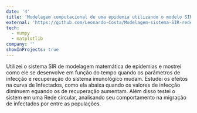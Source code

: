 ```yaml
---
date: '4'
title: 'Modelagem computacional de uma epidemia utilizando o modelo SIR'
external: 'https://github.com/Leonardo-Costa/Modelagem-sistema-SIR-rede'
tech:
  - numpy
  - matplotlib
company: ''
showInProjects: true
---
```


Utilizei o sistema SIR de modelagem matemática de epidemias e mostrei como ele se desenvolve em função do tempo quando os parâmetros de infecção e recuperação do sistema imunológico mudam. Estudei os efeitos na curva de Infectados, como ela abaixa quando os valores de infecção diminuem equando os de recuperação aumentam. Além disso testei o sistem em uma Rede circular, analisando seu comportamento na migração de infectados por entre as populações.
